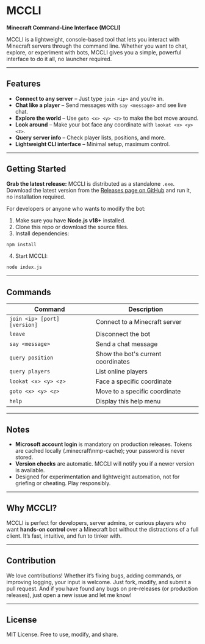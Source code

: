 # MCCLI

**Minecraft Command-Line Interface (MCCLI)**

MCCLI is a lightweight, console-based tool that lets you interact with Minecraft servers through the command line. Whether you want to chat, explore, or experiment with bots, MCCLI gives you a simple, powerful interface to do it all, no launcher required.

---

## Features

* **Connect to any server** – Just type `join <ip>` and you’re in.
* **Chat like a player** – Send messages with `say <message>` and see live chat.
* **Explore the world** – Use `goto <x> <y> <z>` to make the bot move around.
* **Look around** – Make your bot face any coordinate with `lookat <x> <y> <z>`.
* **Query server info** – Check player lists, positions, and more.
* **Lightweight CLI interface** – Minimal setup, maximum control.

---

## Getting Started

**Grab the latest release:** MCCLI is distributed as a standalone `.exe`. Download the latest version from the [Releases page on GitHub](https://github.com/giantpreston/MCCLI/releases) and run it, no installation required.

For developers or anyone who wants to modify the bot:

1. Make sure you have **Node.js v18+** installed.
2. Clone this repo or download the source files.
3. Install dependencies:

```bash
npm install
```

4. Start MCCLI:

```bash
node index.js
```

---

## Commands

| Command                      | Description                        |
| ---------------------------- | ---------------------------------- |
| `join <ip> [port] [version]` | Connect to a Minecraft server      |
| `leave`                      | Disconnect the bot                 |
| `say <message>`              | Send a chat message                |
| `query position`             | Show the bot's current coordinates |
| `query players`              | List online players                |
| `lookat <x> <y> <z>`         | Face a specific coordinate         |
| `goto <x> <y> <z>`           | Move to a specific coordinate      |
| `help`                       | Display this help menu             |

---

## Notes

* **Microsoft account login** is mandatory on production releases. Tokens are cached locally (.minecraft\nmp-cache); your password is never stored.
* **Version checks** are automatic. MCCLI will notify you if a newer version is available.
* Designed for experimentation and lightweight automation, not for griefing or cheating. Play responsibly.

---

## Why MCCLI?

MCCLI is perfect for developers, server admins, or curious players who want **hands-on control** over a Minecraft bot without the distractions of a full client. It’s fast, intuitive, and fun to tinker with.

---

## Contribution

We love contributions! Whether it’s fixing bugs, adding commands, or improving logging, your input is welcome. Just fork, modify, and submit a pull request.
And if you have found any bugs on pre-releases (or production releases), just open a new issue and let me know!

---

## License

MIT License. Free to use, modify, and share.
